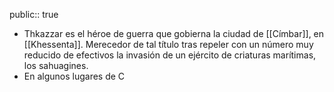 public:: true

- Thkazzar es el héroe de guerra que gobierna la ciudad de [[Címbar]], en [[Khessenta]]. Merecedor de tal título tras repeler con un número muy reducido de efectivos la invasión de un ejército de criaturas marítimas, los sahuagines.
- En algunos lugares de C